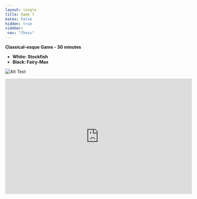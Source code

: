 ```yaml
---
layout: single
title: Game 7 
katex: False
hidden: true
sidebar:
 nav: "Chess"
---
```

**Classical-esque Game - 30 minutes**

 - **White: Stockfish**
 - **Black: Fairy-Max**

![Alt Text](https://images.chesscomfiles.com/uploads/game-gifs/90px/light/alpha/0/cc/0/0/bUMzTmxCIVRDS1RKa0FKUEJKWlJLUzFTZnQ3Wmd2WnlqcnlHY2xHT2RtWUlKUVhRdk1RSXRVOFpNU1BBckE1UVVMT1Bic1o4TFU4WnN5UDVtdDZPdExPNkxKNVB5SVBJU0laWVVDUXpsejQ1ekc1UEdQV1BKUVk3UVA3OENV.gif)

<iframe width=600 height=371 src="https://lichess.org/study/embed/TkigxEAt/LqkHCbW9#23" frameborder=0></iframe>